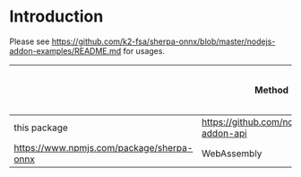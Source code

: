 # Introduction

Please see
https://github.com/k2-fsa/sherpa-onnx/blob/master/nodejs-addon-examples/README.md
for usages.


||Method|Support multiple threads|Minimum required node version|
|---|---|---|---|
|this package| https://github.com/nodejs/node-addon-api | Yes | v10|
|https://www.npmjs.com/package/sherpa-onnx| WebAssembly | No | v18|
